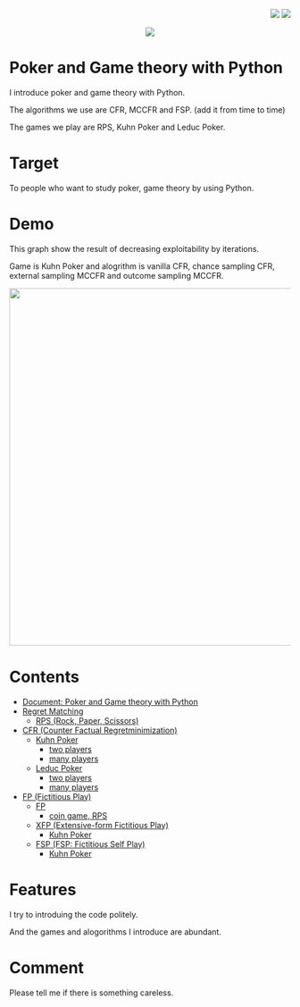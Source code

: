 <p align="right">
	 <img src="https://img.shields.io/github/stars/yu5uke-1024/poker_and_game_theory">
	 <img src="https://img.shields.io/github/license/yu5uke-1024/poker_and_game_theory">
</p>

<p align="center">
  <img src="https://user-images.githubusercontent.com/63486375/167800473-e344baff-921d-45dc-9234-8f992163d83a.JPG">
</p>

# Poker and Game theory with Python

I introduce poker and game theory with Python.

The algorithms we use are CFR, MCCFR and FSP. (add it from time to time)

The games we play are RPS, Kuhn Poker and Leduc Poker.

# Target

To people who want to study poker, game theory by using Python.

# Demo

This graph show the result of decreasing exploitability by iterations.

Game is Kuhn Poker and alogrithm is vanilla CFR, chance sampling CFR, external sampling MCCFR and outcome sampling MCCFR.

<p align="center">
  <img src="https://user-images.githubusercontent.com/63486375/167860623-1b4e7741-6602-414f-8d93-1fe5f8647ac7.png", width=640>
</p>

# Contents

- [Document: Poker and Game theory with Python](https://github.com/yu5uke-1024/poker_and_game_theory/tree/main/Doc)
- [Regret Matching](https://github.com/yu5uke-1024/poker_and_game_theory/tree/main/RegretMatching)
  - [RPS (Rock, Paper, Scissors)](https://github.com/yu5uke-1024/poker_and_game_theory/tree/main/RegretMatching/RPS)
- [CFR (Counter Factual Regretminimization)](https://github.com/yu5uke-1024/poker_and_game_theory/tree/main/CFR)
  - [Kuhn Poker](https://github.com/yu5uke-1024/poker_and_game_theory/tree/main/CFR/Kuhn_Poker)
    - [two players](https://github.com/yu5uke-1024/poker_and_game_theory/blob/d559d0b658ea4ec3e5d3b4aabd225f6e6dc9ac63/CFR/Kuhn_Poker/CFR_Kuhn_Poker_two_player_exploitability_dfs.py)
    - [many players](https://github.com/yu5uke-1024/poker_and_game_theory/blob/d559d0b658ea4ec3e5d3b4aabd225f6e6dc9ac63/CFR/Kuhn_Poker/CFR_Kuhn_Poker.py)
  - [Leduc Poker](https://github.com/yu5uke-1024/poker_and_game_theory/tree/main/CFR/Leduc_Poker)
    - [two players](https://github.com/yu5uke-1024/poker_and_game_theory/blob/d559d0b658ea4ec3e5d3b4aabd225f6e6dc9ac63/CFR/Leduc_Poker/CFR_Leduc_Poker_two_players.py)
    - [many players](https://github.com/yu5uke-1024/poker_and_game_theory/blob/d559d0b658ea4ec3e5d3b4aabd225f6e6dc9ac63/CFR/Leduc_Poker/CFR_Leduc_Poker.py)
- [FP (Fictitious Play)](https://github.com/yu5uke-1024/poker_and_game_theory/tree/28b7832b9766d8b329eb3b29e0569ea38c40f085/FP)
  - [FP](https://github.com/yu5uke-1024/poker_and_game_theory/tree/main/FP/FP)
    - [coin game, RPS](https://github.com/yu5uke-1024/poker_and_game_theory/blob/d559d0b658ea4ec3e5d3b4aabd225f6e6dc9ac63/FP/FP/FP_Game_RPS.py)
  - [XFP (Extensive-form Fictitious Play)](https://github.com/yu5uke-1024/poker_and_game_theory/tree/main/FP/XFP)
    - [Kuhn Poker](https://github.com/yu5uke-1024/poker_and_game_theory/blob/d559d0b658ea4ec3e5d3b4aabd225f6e6dc9ac63/FP/XFP/XFP_Kuhn_Poker.py)
  - [FSP (FSP: Fictitious Self Play)](https://github.com/yu5uke-1024/poker_and_game_theory/tree/main/FP/FSP)
    - [Kuhn Poker](https://github.com/yu5uke-1024/poker_and_game_theory/tree/main/FP/FSP/FSP_Kuhn_Poker)

# Features

I try to introduing the code politely.

And the games and alogorithms I introduce are abundant.

# Comment

Please tell me if there is something careless.
